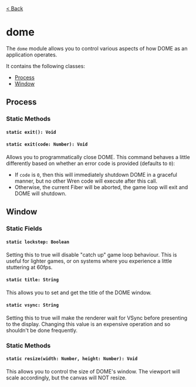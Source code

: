 [< Back](.)

dome
================

The `dome` module allows you to control various aspects of how DOME as an application operates.

It contains the following classes:

* [Process](#process)
* [Window](#window)

## Process

### Static Methods

#### `static exit(): Void`
#### `static exit(code: Number): Void`
Allows you to programmatically close DOME. This command behaves a little differently based on whether an error code is provided (defaults to `0`):
 * If `code` is `0`, then this will immediately shutdown DOME in a graceful manner, but no other Wren code will execute after this call.
 * Otherwise, the current Fiber will be aborted, the game loop will exit and DOME will shutdown.

## Window

### Static Fields

#### `static lockstep: Boolean`
Setting this to true will disable "catch up" game loop behaviour. This is useful for lighter games, or on systems where you experience a little stuttering at 60fps.
#### `static title: String`
This allows you to set and get the title of the DOME window.
#### `static vsync: String`
Setting this to true will make the renderer wait for VSync before presenting to the display. Changing this value is an expensive operation and so shouldn't be done frequently.

### Static Methods

#### `static resize(width: Number, height: Number): Void`
This allows you to control the size of DOME's window. The viewport will scale accordingly, but the canvas will NOT resize.

